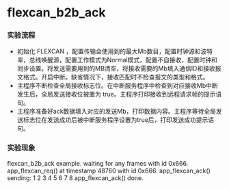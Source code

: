 # flexcan_b2b_ack

### 实验流程

- 初始化 FLEXCAN ，配置传输会使用到的最大Mb数目，配置时钟源和波特率，总线唤醒源，配置工作模式为Normal模式，配置不自接收，配置时钟和同步设置。将发送需要用到的MB清空，将接收需要的Mb填入通信ID和接收报文格式。开启中断。缺省情况下，接收匹配时不检查报文的类型和格式。
- 主程序不断检查全局接收标志位。在中断服务程序中检查到对应接收Mb中断发生后，全局发送接收位被置为 true。主程序打印接收到远程请求帧的提示语句。
- 主程序准备好ack数据填入对应的发送Mb，打印数据内容。主程序等待全局发送标志位在发送成功后被中断服务程序设置为true后，打印发送成功提示语句。

### 实验现象

flexcan_b2b_ack example.
waiting for any frames with id 0x666.
app_flexcan_req() at timestamp 48760 with id 0x666.
app_flexcan_ack() sending: 1 2 3 4 5 6 7 8
app_flexcan_ack() done.
